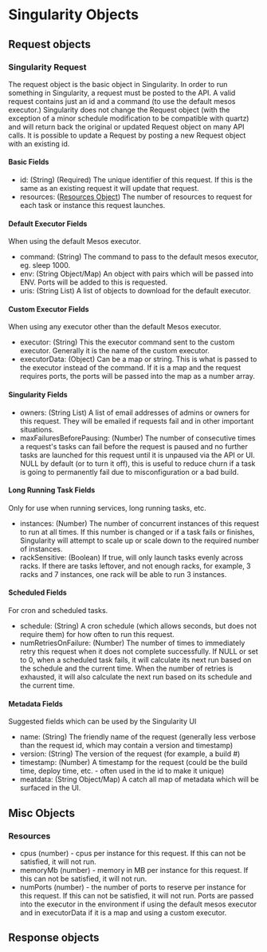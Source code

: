 # Singularity Objects

## Request objects

### Singularity Request

The request object is the basic object in Singularity. In order to run something in Singularity, a request must be posted to the API. A valid request contains just an id and a command (to use the default mesos executor.) Singularity does not change the Request object (with the exception of a minor schedule modification to be compatible with quartz) and will return back the original or updated Request object on many API calls. It is possible to update a Request by posting a new Request object with an existing id.

#### Basic Fields

- id: (String) (Required) The unique identifier of this request. If this is the same as an existing request it will update that request.
- resources: ([Resources Object](objects.md#resources)) The number of resources to request for each task or instance this request launches.

#### Default Executor Fields

When using the default Mesos executor.

- command: (String) The command to pass to the default mesos executor, eg. sleep 1000.
- env: (String Object/Map) An object with pairs which will be passed into ENV. Ports will be added to this is requested.
- uris: (String List) A list of objects to download for the default executor.

#### Custom Executor Fields

When using any executor other than the default Mesos executor.

- executor: (String) This the executor command sent to the custom executor. Generally it is the name of the custom executor.
- executorData: (Object) Can be a map or string.  This is what is passed to the executor instead of the command. If it is a map and the request requires ports, the ports will be passed into the map as a number array.

#### Singularity Fields

- owners: (String List) A list of email addresses of admins or owners for this request. They will be emailed if requests fail and in other important situations.
- maxFailuresBeforePausing: (Number) The number of consecutive times a request's tasks can fail before the request is paused and no further tasks are launched for this request until it is unpaused via the API or UI. NULL by default (or to turn it off), this is useful to reduce churn if a task is going to permanently fail due to misconfiguration or a bad build.

#### Long Running Task Fields

Only for use when running services, long running tasks, etc.

- instances: (Number) The number of concurrent instances of this request to run at all times. If this number is changed or if a task fails or finishes, Singularity will attempt to scale up or scale down to the required number of instances.  
- rackSensitive: (Boolean) If true, will only launch tasks evenly across racks. If there are tasks leftover, and not enough racks, for example, 3 racks and 7 instances, one rack will be able to run 3 instances.

#### Scheduled Fields

For cron and scheduled tasks.

- schedule: (String) A cron schedule (which allows seconds, but does not require them) for how often to run this request.
- numRetriesOnFailure: (Number) The number of times to immediately retry this request when it does not complete successfully. If NULL or set to 0, when a scheduled task fails, it will calculate its next run based on the schedule and the current time. When the number of retries is exhausted, it will also calculate the next run based on its schedule and the current time.

#### Metadata Fields

Suggested fields which can be used by the Singularity UI

- name: (String) The friendly name of the request (generally less verbose than the request id, which may contain a version and timestamp) 
- version: (String) The version of the request (for example, a build #)
- timestamp: (Number) A timestamp for the request (could be the build time, deploy time, etc. - often used in the id to make it unique)
- meatdata: (String Object/Map) A catch all map of metadata which will be surfaced in the UI.


## Misc Objects

### Resources

- cpus (number) - cpus per instance for this request. If this can not be satisfied, it will not run.
- memoryMb (number) - memory in MB per instance for this request. If this can not be satisfied, it will not run.
- numPorts (number) - the number of ports to reserve per instance for this request. If this can not be satisfied, it will not run. Ports are passed into the executor in the environment if using the default mesos executor and in executorData if it is a map and using a custom executor.

## Response objects
